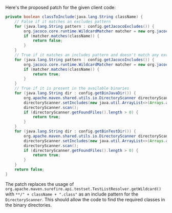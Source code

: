 Here's the proposed patch for the given client code:

```java
private boolean classToInclude(java.lang.String className) {
    // False if it matches an excludes pattern
    for (java.lang.String pattern : config.getJacocoExcludes()) {
        org.jacoco.core.runtime.WildcardMatcher matcher = new org.jacoco.core.runtime.WildcardMatcher(pattern);
        if (matcher.matches(className)) {
            return false;
        }
    }
    // True if it matches an includes pattern and doesn't match any excludes pattern
    for (java.lang.String pattern : config.getJacocoIncludes()) {
        org.jacoco.core.runtime.WildcardMatcher matcher = new org.jacoco.core.runtime.WildcardMatcher(pattern);
        if (matcher.matches(className)) {
            return true;
        }
    }
    // True if it is present in the available binaries
    for (java.lang.String dir : config.getBinJavaDir()) {
        org.apache.maven.shared.utils.io.DirectoryScanner directoryScanner = new org.apache.maven.shared.utils.io.DirectoryScanner(new java.io.File(dir));
        directoryScanner.setIncludes(new java.util.ArrayList<>(Arrays.asList("**/" + className + ".class")));
        directoryScanner.scan();
        if (directoryScanner.getFoundFiles().length > 0) {
            return true;
        }
    }
    for (java.lang.String dir : config.getBinTestDir()) {
        org.apache.maven.shared.utils.io.DirectoryScanner directoryScanner = new org.apache.maven.shared.utils.io.DirectoryScanner(new java.io.File(dir));
        directoryScanner.setIncludes(new java.util.ArrayList<>(Arrays.asList("**/" + className + ".class")));
        directoryScanner.scan();
        if (directoryScanner.getFoundFiles().length > 0) {
            return true;
        }
    }
    return false;
}
```

The patch replaces the usage of `org.apache.maven.surefire.api.testset.TestListResolver.getWildcard()` with `**/" + className + ".class"` as an include pattern for the `DirectoryScanner`. This should allow the code to find the required classes in the binary directories.